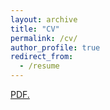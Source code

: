 ```yaml
---
layout: archive
title: "CV"
permalink: /cv/
author_profile: true
redirect_from:
  - /resume
---
```


<a href="https://github.com/himarshaj/himarshaj.github.io/blob/master/CV/Resume_Himarsha_March2022.pdf" target="_blank">PDF.</a>



